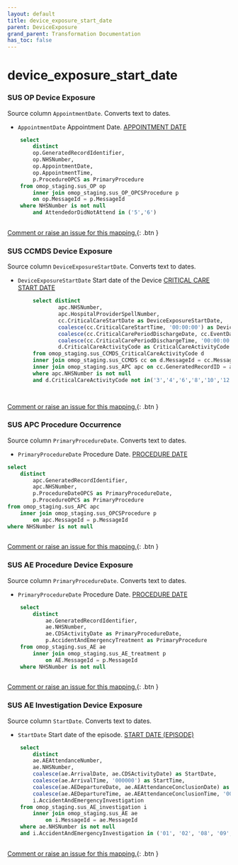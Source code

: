 ```yaml
---
layout: default
title: device_exposure_start_date
parent: DeviceExposure
grand_parent: Transformation Documentation
has_toc: false
---
```

# device_exposure_start_date
### SUS OP Device Exposure
Source column  `AppointmentDate`.
Converts text to dates.

* `AppointmentDate` Appointment Date. [APPOINTMENT DATE](https://www.datadictionary.nhs.uk/data_elements/appointment_date.html)

```sql
	select
		distinct
		op.GeneratedRecordIdentifier,
		op.NHSNumber,
		op.AppointmentDate,
		op.AppointmentTime,
		p.ProcedureOPCS as PrimaryProcedure
	from omop_staging.sus_OP op
		inner join omop_staging.sus_OP_OPCSProcedure p
		on op.MessageId = p.MessageId
	where NHSNumber is not null
		and AttendedorDidNotAttend in ('5','6')
	
```


[Comment or raise an issue for this mapping.](https://github.com/answerdigital/oxford-omop-data-mapper/issues/new?title=OMOP%20DeviceExposure%20table%20device_exposure_start_date%20field%20SUS%20OP%20Device%20Exposure%20mapping){: .btn }
### SUS CCMDS Device Exposure
Source column  `DeviceExposureStartDate`.
Converts text to dates.

* `DeviceExposureStartDate` Start date of the Device [CRITICAL CARE START DATE](https://www.datadictionary.nhs.uk/data_elements/critical_care_start_date.html)

```sql
		select distinct
				apc.NHSNumber,
				apc.HospitalProviderSpellNumber,
				cc.CriticalCareStartDate as DeviceExposureStartDate,
				coalesce(cc.CriticalCareStartTime, '00:00:00') as DeviceExposureStartTime,
				coalesce(cc.CriticalCarePeriodDischargeDate, cc.EventDate) as DeviceExposureEndDate,
				coalesce(cc.CriticalCarePeriodDischargeTime, '00:00:00') as DeviceExposureEndTime,
				d.CriticalCareActivityCode as CriticalCareActivityCode
		from omop_staging.sus_CCMDS_CriticalCareActivityCode d
		inner join omop_staging.sus_CCMDS cc on d.MessageId = cc.MessageId
		inner join omop_staging.sus_APC apc on cc.GeneratedRecordID = apc.GeneratedRecordIdentifier
		where apc.NHSNumber is not null
		and d.CriticalCareActivityCode not in('3','4','6','8','10','12','15','21','22','23','24','25','27','28','29','50','57','58','64','65','66','67','68','69','70','71','72','74','82','83','87','99')

	
```


[Comment or raise an issue for this mapping.](https://github.com/answerdigital/oxford-omop-data-mapper/issues/new?title=OMOP%20DeviceExposure%20table%20device_exposure_start_date%20field%20SUS%20CCMDS%20Device%20Exposure%20mapping){: .btn }
### SUS APC Procedure Occurrence
Source column  `PrimaryProcedureDate`.
Converts text to dates.

* `PrimaryProcedureDate` Procedure Date. [PROCEDURE DATE](https://www.datadictionary.nhs.uk/data_elements/procedure_date.html)

```sql
select
	distinct
		apc.GeneratedRecordIdentifier,
		apc.NHSNumber,
		p.ProcedureDateOPCS as PrimaryProcedureDate,
		p.ProcedureOPCS as PrimaryProcedure
from omop_staging.sus_APC apc
	inner join omop_staging.sus_OPCSProcedure p
		on apc.MessageId = p.MessageId
where NHSNumber is not null
	
```


[Comment or raise an issue for this mapping.](https://github.com/answerdigital/oxford-omop-data-mapper/issues/new?title=OMOP%20DeviceExposure%20table%20device_exposure_start_date%20field%20SUS%20APC%20Procedure%20Occurrence%20mapping){: .btn }
### SUS AE Procedure Device Exposure
Source column  `PrimaryProcedureDate`.
Converts text to dates.

* `PrimaryProcedureDate` Procedure Date. [PROCEDURE DATE](https://www.datadictionary.nhs.uk/data_elements/procedure_date.html)

```sql
	select
		distinct
			ae.GeneratedRecordIdentifier,
			ae.NHSNumber,
			ae.CDSActivityDate as PrimaryProcedureDate,
			p.AccidentAndEmergencyTreatment as PrimaryProcedure
	from omop_staging.sus_AE ae
		inner join omop_staging.sus_AE_treatment p
			on AE.MessageId = p.MessageId
	where NHSNumber is not null
	
```


[Comment or raise an issue for this mapping.](https://github.com/answerdigital/oxford-omop-data-mapper/issues/new?title=OMOP%20DeviceExposure%20table%20device_exposure_start_date%20field%20SUS%20AE%20Procedure%20Device%20Exposure%20mapping){: .btn }
### SUS AE Investigation Device Exposure
Source column  `StartDate`.
Converts text to dates.

* `StartDate` Start date of the episode. [START DATE (EPISODE)](https://www.datadictionary.nhs.uk/data_elements/start_date__episode_.html)

```sql
	select
		distinct
		ae.AEAttendanceNumber,
		ae.NHSNumber,
		coalesce(ae.ArrivalDate, ae.CDSActivityDate) as StartDate,
		coalesce(ae.ArrivalTime, '000000') as StartTime,
		coalesce(ae.AEDepartureDate, ae.AEAttendanceConclusionDate) as EndDate,
		coalesce(ae.AEDepartureTime, ae.AEAttendanceConclusionTime, '000000') as EndTime,
		i.AccidentAndEmergencyInvestigation
	from omop_staging.sus_AE_investigation i
		inner join omop_staging.sus_AE ae
			on i.MessageId = ae.MessageId
	where ae.NHSNumber is not null
	and i.AccidentAndEmergencyInvestigation in ('01', '02', '08', '09', '10', '11', '12', '19')
	
```


[Comment or raise an issue for this mapping.](https://github.com/answerdigital/oxford-omop-data-mapper/issues/new?title=OMOP%20DeviceExposure%20table%20device_exposure_start_date%20field%20SUS%20AE%20Investigation%20Device%20Exposure%20mapping){: .btn }

